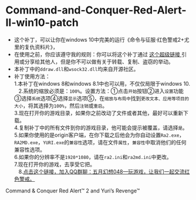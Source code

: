 # Command-and-Conquer-Red-Alert-II-win10-patch<br>
* 这个补丁，可以让你在windows 10中完美的运行《命令与征服·红色警戒2+尤里的复仇资料片》，<br>
* 在使用之前，你应该遵守我的规则：你可以将这个补丁通过 [ 这个超级链接 ]( https://github.com/873578156/Command-and-Conquer-Red-Alert-II-win10-patch )引用或分享给其他人，但是你不可以做有关于转载、复制、盗窃的举动。<br>
* 本补丁中的`ddraw.dll`和`wsock32.dll`均来自开源社区。<br>
* 补丁使用方法：<br>
    1.本补丁在windows 8和windows 8.1中也可以用，不仅仅局限于windows 10.<br>
    2.系统的缩放必须是：`100%`。设置方法：①点击`开始`按钮②进入`设置`功能③选择`系统`选项④选择`显示`选项⑤，在`缩放与布局中`找到`更改文本、应用等项目的大小`，将其选择为`100%`，然后`注销`或`重启`。<br>
    3.现在打开你的游戏目录，如果你之前改动了文件或者其他，最好可以重新下载。<br>
    4.复制补丁中的所有文件到你的游戏目录，他可能会提示被覆盖，请选择`是`。<br>
    5.如果你使用的是origin客户端，在你下载之后他会为你自动设置`Ra2.exe`，`RA2MD.exe`，`YURI.exe`的`兼容性`选项，请在文件`属性`，`兼容性`中取消他们的任何兼容性选项。<br>
    6.如果你的分辨率不是`1920*1080`，请在`ra2.ini`和`ra2md.ini`中更改。<br>
    7.现在打开你的游戏，去享受它把。<br>
    8.[点击这个链接，加入QQ群聊：五月幻想048—玩游戏，让我们一起交流红色警戒。](https://jq.qq.com/?_wv=1027&k=5HiqSxF)<br>
    
Command & Conquer Red Alert™ 2 and Yuri’s Revenge™
